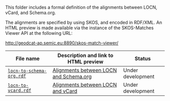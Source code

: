<p>This folder includes a formal definition of the alignments between LOCN, vCard, and Schema.org.</p>
<p>The alignments are specified by using SKOS, and encoded in RDF/XML. An HTML preview is made available via the instance of the SKOS-Matches Viewer API at the following URL:</p>
<p><a href="http://geodcat-ap.semic.eu:8890/skos-match-viewer/">http://geodcat-ap.semic.eu:8890/skos-match-viewer/</a></p>
<table>
<thead>
<tr>
<th>File name</th>
<th>Description and link to HTML preview</th>
<th>Status</th>
</thead>
</tr>
</thead>
<tbody>
<tr>
<td><a href="./locn-to-schema-org.rdf"><code>locn-to-schema-org.rdf</code></a></td>
<td><a title="HTML preview" href="http://geodcat-ap.semic.eu:8890/skos-match-viewer/?alignments=https%3A%2F%2Fwebgate.ec.europa.eu%2FCITnet%2Fstash%2Fprojects%2FODCKAN%2Frepos%2Flocn-mapping%2Fbrowse%2Fskos%2Flocn-to-schema-org.rdf%3Fraw">Alignments between LOCN and Schema.org</a></td>
<td>Under development</td>
</tr>
<tr>
<td><a href="./locn-to-vcard.rdf"><code>locn-to-vcard.rdf</code></a></td>
<td><a title="HTML preview" href="http://geodcat-ap.semic.eu:8890/skos-match-viewer/?alignments=https%3A%2F%2Fwebgate.ec.europa.eu%2FCITnet%2Fstash%2Fprojects%2FODCKAN%2Frepos%2Flocn-mapping%2Fbrowse%2Fskos%2Flocn-to-vcard.rdf%3Fraw">Alignments between LOCN and vCard</a></td>
<td>Under development</td>
</tr>
</table>

